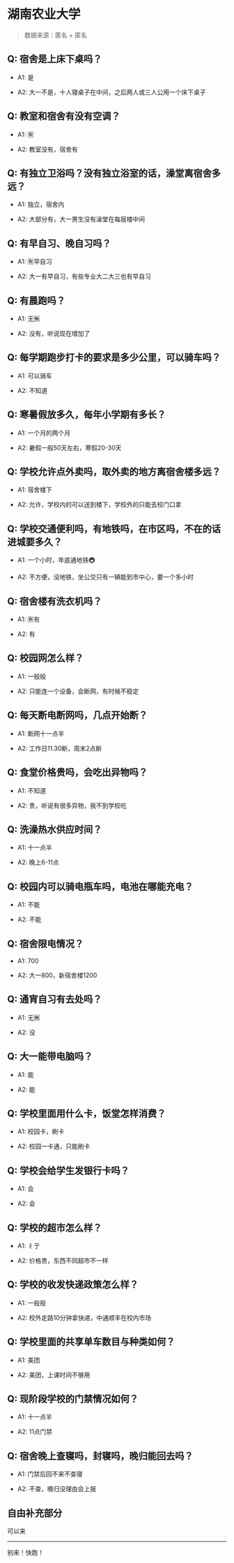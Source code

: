 # 湖南农业大学

> 数据来源：匿名 + 匿名

## Q: 宿舍是上床下桌吗？

- A1: 是

- A2: 大一不是，十人寝桌子在中间，之后两人或三人公用一个床下桌子

## Q: 教室和宿舍有没有空调？

- A1: 🈶

- A2: 教室没有，宿舍有

## Q: 有独立卫浴吗？没有独立浴室的话，澡堂离宿舍多远？

- A1: 独立，宿舍内

- A2: 大部分有，大一男生没有澡堂在每层楼中间

## Q: 有早自习、晚自习吗？

- A1: 🈶早自习

- A2: 大一有早自习，有些专业大二大三也有早自习

## Q: 有晨跑吗？

- A1: 无🈚

- A2: 没有，听说现在增加了

## Q: 每学期跑步打卡的要求是多少公里，可以骑车吗？

- A1: 可以骑车

- A2: 不知道

## Q: 寒暑假放多久，每年小学期有多长？

- A1: 一个月的两个月

- A2: 暑假一般50天左右，寒假20-30天

## Q: 学校允许点外卖吗，取外卖的地方离宿舍楼多远？

- A1: 宿舍楼下

- A2: 允许，学校内的可以送到楼下，学校外的只能去校门口拿

## Q: 学校交通便利吗，有地铁吗，在市区吗，不在的话进城要多久？

- A1: 一个小时，年底通地铁🚇

- A2: 不方便，没地铁，坐公交只有一辆能到市中心，要一个多小时

## Q: 宿舍楼有洗衣机吗？

- A1: 🈶有

- A2: 有

## Q: 校园网怎么样？

- A1: 一般般

- A2: 只能连一个设备，会断网，有时候不稳定

## Q: 每天断电断网吗，几点开始断？

- A1: 断网十一点半

- A2: 工作日11.30断，周末2点断

## Q: 食堂价格贵吗，会吃出异物吗？

- A1: 不知道

- A2: 贵，听说有很多异物，我不到学校吃

## Q: 洗澡热水供应时间？

- A1: 十一点半

- A2: 晚上6-11点

## Q: 校园内可以骑电瓶车吗，电池在哪能充电？

- A1: 不能

- A2: 不能

## Q: 宿舍限电情况？

- A1: 700

- A2: 大一800，新宿舍楼1200

## Q: 通宵自习有去处吗？

- A1: 无🈚

- A2: 没

## Q: 大一能带电脑吗？

- A1: 能

- A2: 能

## Q: 学校里面用什么卡，饭堂怎样消费？

- A1: 校园卡，刷卡

- A2: 校园一卡通，只能刷卡

## Q: 学校会给学生发银行卡吗？

- A1: 会

- A2: 会

## Q: 学校的超市怎么样？

- A1: 彳亍

- A2: 价格贵，东西不同超市不一样

## Q: 学校的收发快递政策怎么样？

- A1: 一般般

- A2: 校外走路10分钟拿快递，中通顺丰在校内市场

## Q: 学校里面的共享单车数目与种类如何？

- A1: 美团

- A2: 美团，上课时间不够用

## Q: 现阶段学校的门禁情况如何？

- A1: 十一点半

- A2: 11点门禁

## Q: 宿舍晚上查寝吗，封寝吗，晚归能回去吗？

- A1: 门禁后回不来不查寝

- A2: 不查，晚归没理由会上报

## 自由补充部分

可以来

***

别来！快跑！
